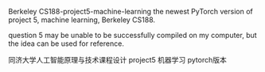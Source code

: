 Berkeley CS188-project5-machine-learning
the newest PyTorch version of project 5, machine learning, Berkeley CS188.

question 5 may be unable to be successfully compiled on my computer, but the idea can be used for reference.

同济大学人工智能原理与技术课程设计 project5 机器学习 pytorch版本
